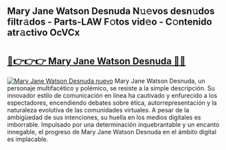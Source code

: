 ## Mary Jane Watson Desnuda N𝚞𝚎vos desn𝚞dos filtr𝚊dos - Parts-LAW F𝚘tos vid𝚎o - C𝚘ntenido atr𝚊ctivo OcVCx

# <h2><a href="http://mbayb5j.tromn.icu/?c=Mary+Jane+Watson+Desnuda">🔗👉👉👉 Mary Jane Watson Desnuda 🔗🔗</a></h2>

[![Mary Jane Watson Desnuda nuevo](https://i.imgur.com/pEAQMta.gif)](http://mbayb5j.tromn.icu/?c=Mary+Jane+Watson+Desnuda)
Mary Jane Watson Desnuda, un personaje multifacético y polémico, se resiste a la simple descripción. Su innovador estilo de comunicación en línea ha cautivado y enfurecido a los espectadores, encendiendo debates sobre ética, autorrepresentación y la naturaleza evolutiva de las comunidades virtuales. A pesar de la ambigüedad de sus intenciones, su huella en los medios digitales es imborrable. Impulsado por una determinación inquebrantable y un encanto innegable, el progreso de Mary Jane Watson Desnuda en el ámbito digital es implacable.
